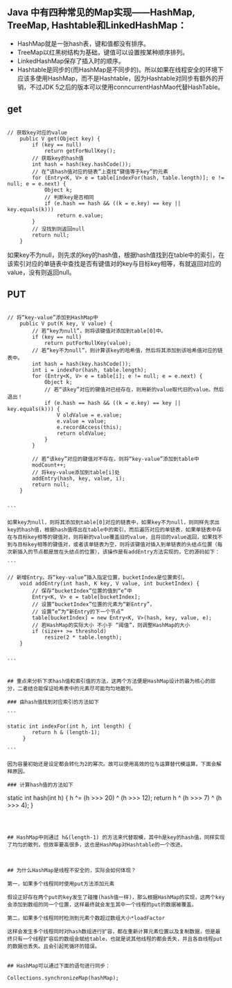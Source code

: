 
## Java 中有四种常见的Map实现——HashMap, TreeMap, Hashtable和LinkedHashMap：

- HashMap就是一张hash表，键和值都没有排序。
- TreeMap以红黑树结构为基础，键值可以设置按某种顺序排列。
- LinkedHashMap保存了插入时的顺序。
- Hashtable是同步的(而HashMap是不同步的)。所以如果在线程安全的环境下应该多使用HashMap，而不是Hashtable，因为Hashtable对同步有额外的开销，不过JDK 5之后的版本可以使用conncurrentHashMao代替HashTable。

## get

```

// 获取key对应的value
    public V get(Object key) {
        if (key == null)
            return getForNullKey();
        // 获取key的hash值
        int hash = hash(key.hashCode());
        // 在“该hash值对应的链表”上查找“键值等于key”的元素
        for (Entry<K, V> e = table[indexFor(hash, table.length)]; e != null; e = e.next) {
            Object k;
            // 判断key是否相同
            if (e.hash == hash && ((k = e.key) == key || key.equals(k)))
                return e.value;
        }
        // 没找到则返回null
        return null;
    }

```

如果key不为null，则先求的key的hash值，根据hash值找到在table中的索引，在该索引对应的单链表中查找是否有键值对的key与目标key相等，有就返回对应的value，没有则返回null。

## PUT

````

// 将“key-value”添加到HashMap中
    public V put(K key, V value) {
        // 若“key为null”，则将该键值对添加到table[0]中。
        if (key == null)
            return putForNullKey(value);
        // 若“key不为null”，则计算该key的哈希值，然后将其添加到该哈希值对应的链表中。
        int hash = hash(key.hashCode());
        int i = indexFor(hash, table.length);
        for (Entry<K, V> e = table[i]; e != null; e = e.next) {
            Object k;
            // 若“该key”对应的键值对已经存在，则用新的value取代旧的value。然后退出！
            if (e.hash == hash && ((k = e.key) == key || key.equals(k))) {
                V oldValue = e.value;
                e.value = value;
                e.recordAccess(this);
                return oldValue;
            }
        }

        // 若“该key”对应的键值对不存在，则将“key-value”添加到table中
        modCount++;
        // 将key-value添加到table[i]处
        addEntry(hash, key, value, i);
        return null;
    }


```

如果key为null，则将其添加到table[0]对应的链表中，如果key不为null，则同样先求出key的hash值，根据hash值得出在table中的索引，而后遍历对应的单链表，如果单链表中存在与目标key相等的键值对，则将新的value覆盖旧的value，且将旧的value返回，如果找不到与目标key相等的键值对，或者该单链表为空，则将该键值对插入到单链表的头结点位置（每次新插入的节点都是放在头结点的位置），该操作是有addEntry方法实现的，它的源码如下：

```

// 新增Entry。将“key-value”插入指定位置，bucketIndex是位置索引。
    void addEntry(int hash, K key, V value, int bucketIndex) {
        // 保存“bucketIndex”位置的值到“e”中
        Entry<K, V> e = table[bucketIndex];
        // 设置“bucketIndex”位置的元素为“新Entry”，
        // 设置“e”为“新Entry的下一个节点”
        table[bucketIndex] = new Entry<K, V>(hash, key, value, e);
        // 若HashMap的实际大小 不小于 “阈值”，则调整HashMap的大小
        if (size++ >= threshold)
            resize(2 * table.length);
    }


```


## 重点来分析下求hash值和索引值的方法，这两个方法便是HashMap设计的最为核心的部分，二者结合能保证哈希表中的元素尽可能均匀地散列。

### 由hash值找到对应索引的方法如下

```

static int indexFor(int h, int length) {
        return h & (length-1);
     }

```

因为容量初始还是设定都会转化为2的幂次。故可以使用高效的位与运算替代模运算。下面会解释原因。

### 计算hash值的方法如下

````

static int hash(int h) {
            h ^= (h >>> 20) ^ (h >>> 12);
            return h ^ (h >>> 7) ^ (h >>> 4);
        }

```



## HashMap中则通过 h&(length-1) 的方法来代替取模，其中h是key的hash值，同样实现了均匀的散列，但效率要高很多，这也是HashMap对Hashtable的一个改进。



## 为什么HashMap是线程不安全的，实际会如何体现？

第一，如果多个线程同时使用put方法添加元素

假设正好存在两个put的key发生了碰撞(hash值一样)，那么根据HashMap的实现，这两个key会添加到数组的同一个位置，这样最终就会发生其中一个线程的put的数据被覆盖。

第二，如果多个线程同时检测到元素个数超过数组大小*loadFactor

这样会发生多个线程同时对hash数组进行扩容，都在重新计算元素位置以及复制数据，但是最终只有一个线程扩容后的数组会赋给table，也就是说其他线程的都会丢失，并且各自线程put的数据也丢失。且会引起死循环的错误。


## HashMap可以通过下面的语句进行同步：

Collections.synchronizeMap(hashMap);
